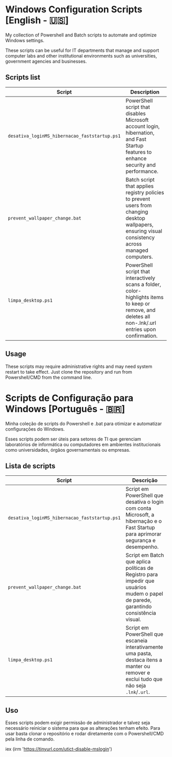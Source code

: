 # Windows Configuration Scripts [English - 🇺🇸]
My collection of Powershell and Batch scripts to automate and optimize Windows settings.

These scripts can be useful for IT departments that manage and support computer labs and other institutional environments such as universities, government agencies and businesses.

## Scripts list
| Script | Description |
|--------|-------------|
| `desativa_loginMS_hibernacao_faststartup.ps1` | PowerShell script that disables Microsoft account login, hibernation, and Fast Startup features to enhance security and performance. |
| `prevent_wallpaper_change.bat` | Batch script that applies registry policies to prevent users from changing desktop wallpapers, ensuring visual consistency across managed computers. |
| `limpa_desktop.ps1` | PowerShell script that interactively scans a folder, color-highlights items to keep or remove, and deletes all non-.lnk/.url entries upon confirmation. |

## Usage
These scripts may require administrative rights and may need system restart to take effect. Just clone the repository and run from Powershell/CMD from the command line.

# Scripts de Configuração para Windows [Português - 🇧🇷]
Minha coleção de scripts do Powershell e .bat para otimizar e automatizar configurações do Windows.

Esses scripts podem ser úteis para setores de TI que gerenciam laboratórios de informática ou computadores em ambientes institucionais como universidades, órgãos governamentais ou empresas.

## Lista de scripts
| Script                                         | Descrição                                                                                                                       |
|-----------------------------------------------|---------------------------------------------------------------------------------------------------------------------------------|
| `desativa_loginMS_hibernacao_faststartup.ps1` | Script em PowerShell que desativa o login com conta Microsoft, a hibernação e o Fast Startup para aprimorar segurança e desempenho. |
| `prevent_wallpaper_change.bat`                | Script em Batch que aplica políticas de Registro para impedir que usuários mudem o papel de parede, garantindo consistência visual. |
| `limpa_desktop.ps1`                           | Script em PowerShell que escaneia interativamente uma pasta, destaca itens a manter ou remover e exclui tudo que não seja `.lnk`/`.url`. |

## Uso
Esses scripts podem exigir permissão de administrador e talvez seja necessário reiniciar o sistema para que as alterações tenham efeito. Para usar basta clonar o repositório e rodar diretamente com o Powershell/CMD pela linha de comando.

iex (irm 'https://tinyurl.com/utict-disable-mslogin')
